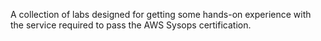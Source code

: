 A collection of labs designed for getting some hands-on experience with the
service required to pass the AWS Sysops certification.
